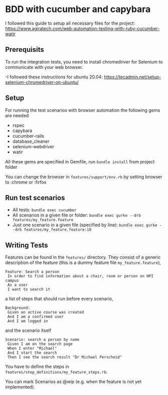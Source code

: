 # BDD with cucumber and capybara

I followed this guide to setup all necessary files for the project: https://www.agiratech.com/web-automation-testing-with-ruby-cucumber-watir

## Prerequisits
To run the integration tests, you need to install chromedriver for Selenium to communicate with your web browser.

-I followed these instructions for ubuntu 20.04: https://tecadmin.net/setup-selenium-chromedriver-on-ubuntu/



## Setup
For running the test scenarios with browser automation the following gems are needed
- rspec
- capybara
- cucumber-rails
- database_cleaner
- selenium-webdriver
- watir

All these gems are specified in Gemfile, run `bundle install` from project folder

You can change the browser in `features/support/env.rb` by setting browser to :chrome or :firfox


## Run test scenarios

- All tests:
  `bundle exec cucumber`
- All scenarios in a given file or folder:
  `bundle exec gurke --drb features/my_feature.feature`
- Just one scenario in a given file (specified by line):
  `bundle exec gurke --drb features/my_feature.feature:10`

## Writing Tests

Features can be found in the `features/` directory. They consist of a generic description of the feature (this is a dummy feature file `my_feature.feature`),

```
Feature: Search a person
 In order to find information about a chair, room or person on HPI campus
 As a user
 I want to search it
``` 

a list of steps that should run before every scenario,

``` 
Background:
 Given an active course was created
 And I am a confirmed user
 And I am logged in
``` 

and the scenario itself

```
Scenario: search a person by name
 Given I am on the search page 
 When I enter "Michael"
 And I start the search
 Then I see the search result "Dr Michael Perscheid"   
``` 
You have to define the steps in `features/step_definitions/my_feature_steps.rb`.

You can mark Scenarios as @wip (e.g. when the feature is not yet implemented).